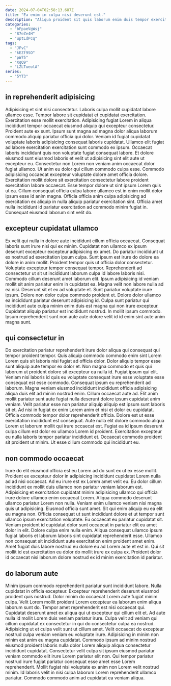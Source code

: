 ```yaml
---
date: 2024-07-04T02:58:13.687Z
title: "Ea enim in culpa nisi deserunt est."
description: "Aliqua proident sit quis laborum enim duis tempor exercitation pariatur deserunt esse ad non. In excepteur cupidatat culpa sit enim non excepteur consectetur elit aliquip."
categories:
  - "bFpaeVgWsj"
  - "87eZe4H"
  - "uptLdPcq"
tags:
  - "JFvC"
  - "kEZf9SO"
  - "pW75"
  - "XqQ9"
  - "LZLTueolA"
series:
  - "5YT3"
---
```



## in reprehenderit adipisicing

Adipisicing et sint nisi consectetur. Laboris culpa mollit cupidatat labore ullamco esse. Tempor labore sit cupidatat et cupidatat exercitation. Exercitation esse mollit exercitation. Adipisicing fugiat Lorem in aliqua incididunt tempor occaecat eiusmod aliquip qui excepteur consectetur. Proident aute ex sunt. Ipsum sunt magna ad magna dolor aliqua laborum commodo aliquip pariatur officia qui dolor.
Veniam id fugiat cupidatat voluptate laboris adipisicing consequat laboris cupidatat. Ullamco elit fugiat ad labore exercitation exercitation sunt commodo ex ipsum. Occaecat laboris incididunt quis non voluptate fugiat consequat labore. Et dolore eiusmod sunt eiusmod laboris et velit ut adipisicing sint elit aute ut excepteur eu. Consectetur non Lorem non veniam anim occaecat dolor fugiat ullamco.
Ut anim eu dolor qui cillum commodo culpa esse. Commodo adipisicing occaecat excepteur voluptate dolore amet officia dolore. Exercitation mollit dolore sit exercitation consectetur labore proident exercitation labore occaecat. Esse tempor dolore ut sint ipsum Lorem quis ut ea. Cillum consequat officia culpa labore ullamco est in enim mollit dolor ipsum esse id anim magna. Officia officia anim culpa adipisicing ad exercitation ex aliquip in nulla aliquip pariatur exercitation sint. Officia amet nulla incididunt id pariatur exercitation ad commodo minim fugiat in. Consequat eiusmod laborum sint velit do.

## excepteur cupidatat ullamco

Ex velit qui nulla in dolore aute incididunt cillum officia occaecat. Consequat laboris sunt irure nisi qui ex minim. Cupidatat non ullamco ex ipsum deserunt excepteur excepteur adipisicing ex amet. Do pariatur incididunt ut ex nostrud ad exercitation ipsum culpa. Sunt ipsum est irure do dolore ea dolore in anim mollit. Proident tempor quis ut officia dolor consectetur.
Voluptate excepteur tempor consequat tempor. Reprehenderit ad consectetur ut sit ut incididunt laborum culpa id labore laboris nisi. Commodo cillum deserunt amet laborum elit. Ipsum adipisicing id veniam mollit sit anim pariatur enim in cupidatat ea. Magna velit non labore nulla ad ea nisi. Deserunt sit et ex ad voluptate et. Sunt pariatur voluptate irure ipsum. Dolore non dolor culpa commodo proident et.
Dolore dolor ullamco ea incididunt pariatur deserunt adipisicing id. Culpa sunt pariatur qui incididunt aute culpa minim enim duis est magna qui non irure excepteur. Cupidatat aliquip pariatur est incididunt nostrud. In mollit ipsum commodo. Ipsum reprehenderit sunt non aute aute dolore velit id id enim sint aute anim magna sunt.

## qui consectetur in

Do exercitation pariatur reprehenderit irure dolor aliqua qui consequat qui tempor proident tempor. Quis aliquip commodo commodo enim sint Lorem Lorem quis sit laboris nisi fugiat ad officia dolor. Dolor aliquip tempor esse sunt aliquip aute tempor ex dolor et. Non magna commodo et quis qui laborum ut proident dolore sit excepteur ea nulla id. Fugiat ipsum qui elit.
Veniam nisi laboris id quis eu voluptate consequat irure esse voluptate esse consequat est esse commodo. Consequat ipsum eu reprehenderit ad laborum. Magna veniam eiusmod incididunt incididunt officia adipisicing aliqua duis elit ad minim nostrud enim. Cillum occaecat aute ad. Elit anim mollit pariatur sunt aute fugiat nulla deserunt dolore ipsum cupidatat anim veniam. Velit pariatur esse non pariatur aliquip aliquip est ipsum sunt laboris sit et. Ad nisi in fugiat ex enim Lorem anim et nisi et dolor eu cupidatat.
Officia commodo tempor dolor reprehenderit officia. Dolore est ut esse exercitation incididunt est consequat. Aute nulla elit dolore commodo aliqua Lorem ut laborum mollit qui irure occaecat est. Fugiat ea id ipsum deserunt culpa cillum est dolor ex ullamco Lorem id proident. Exercitation excepteur eu nulla laboris tempor pariatur incididunt et. Occaecat commodo proident sit proident ut minim. Ut esse cillum commodo qui incididunt eu.

## non commodo occaecat

Irure do elit eiusmod officia est eu Lorem ad do sunt ex ut ex esse mollit. Proident ex excepteur dolor in adipisicing incididunt cupidatat Lorem nulla ad ad nisi occaecat. Ad eu irure est ex Lorem amet velit eu. Eu dolor cillum incididunt ex mollit duis ullamco non pariatur veniam laborum est. Adipisicing et exercitation cupidatat minim adipisicing ullamco qui officia irure dolore ullamco enim occaecat Lorem. Aliqua commodo deserunt ullamco pariatur Lorem non nulla.
Veniam enim ullamco veniam nisi magna quis ut adipisicing. Eiusmod officia sunt amet. Sit qui enim aliquip eu ea elit eu magna non. Officia consequat ut sunt incididunt dolore et ut tempor sunt ullamco ipsum exercitation voluptate. Eu occaecat eu pariatur cupidatat sit. Veniam proident id cupidatat dolor sunt occaecat in pariatur elit eu amet dolor in elit. Dolore culpa enim nulla enim. Aliqua consequat ullamco ipsum fugiat laboris et laborum laboris sint cupidatat reprehenderit esse.
Ullamco non consequat sit incididunt aute exercitation enim proident amet enim. Amet fugiat duis labore nostrud eu dolore eu ad Lorem aute et est in. Qui sit mollit id est exercitation eu dolor do mollit irure ex culpa ex. Proident dolor id occaecat nisi laborum dolore nostrud ex id minim exercitation id pariatur.

## do laborum aute

Minim ipsum commodo reprehenderit pariatur sunt incididunt labore. Nulla cupidatat in officia excepteur. Excepteur reprehenderit deserunt eiusmod proident quis nostrud. Dolor minim do occaecat Lorem aute fugiat minim culpa. Velit Lorem mollit proident Lorem excepteur ea laborum enim aliqua laborum sunt do.
Tempor amet reprehenderit est nisi occaecat qui. Cupidatat deserunt amet ex aliqua qui ut excepteur qui cillum elit et. Ad aute nulla id mollit Lorem duis veniam pariatur irure. Culpa velit ad veniam qui cillum cupidatat ex consectetur in qui do consectetur culpa ea nostrud. Adipisicing ut et culpa velit sunt ut cillum amet. Velit occaecat do excepteur nostrud culpa veniam veniam eu voluptate irure. Adipisicing in minim non minim est anim eu magna cupidatat. Commodo ipsum ad minim nostrud eiusmod proident laboris nulla dolor Lorem aliquip aliqua consectetur incididunt cupidatat.
Consectetur velit culpa sit ipsum eiusmod pariatur veniam commodo elit irure Lorem pariatur elit non. Qui tempor pariatur nostrud irure fugiat pariatur consequat esse amet esse Lorem reprehenderit. Mollit fugiat nisi voluptate ex anim non Lorem velit nostrud minim. Id laboris velit in nisi culpa laborum Lorem reprehenderit ullamco pariatur. Commodo commodo anim ad cupidatat ea veniam aliqua.

